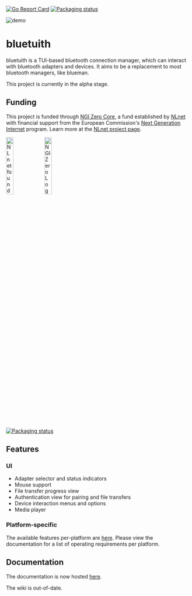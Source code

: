 [![Go Report Card](https://goreportcard.com/badge/github.com/darkhz/bluetuith)](https://goreportcard.com/report/github.com/darkhz/bluetuith) [![Packaging status](https://repology.org/badge/tiny-repos/bluetuith.svg)](https://repology.org/project/bluetuith/versions)

![demo](demo/demo.gif)

# bluetuith
bluetuith is a TUI-based bluetooth connection manager, which can interact with bluetooth adapters and devices.
It aims to be a replacement to most bluetooth managers, like blueman.

This project is currently in the alpha stage.

## Funding

This project is funded through [NGI Zero Core](https://nlnet.nl/core), a fund established by [NLnet](https://nlnet.nl) with financial support from the European Commission's [Next Generation Internet](https://ngi.eu) program. Learn more at the [NLnet project page](https://nlnet.nl/project/bluetuith).

[<img src="https://nlnet.nl/logo/banner.png" alt="NLnet foundation logo" width="20%" />](https://nlnet.nl)
[<img src="https://nlnet.nl/image/logos/NGI0_tag.svg" alt="NGI Zero Logo" width="20%" />](https://nlnet.nl/core)

[![Packaging status](https://repology.org/badge/vertical-allrepos/bluetuith.svg)](https://repology.org/project/bluetuith/versions)

## Features
### UI
- Adapter selector and status indicators
- Mouse support
- File transfer progress view
- Authentication view for pairing and file transfers
- Device interaction menus and options
- Media player

### Platform-specific
The available features per-platform are [here](https://github.com/bluetuith-org/bluetooth-classic?tab=readme-ov-file#feature-matrix).
Please view the documentation for a list of operating requirements per platform.

## Documentation
The documentation is now hosted [here](https://bluetuith-org.github.io/bluetuith/).

The wiki is out-of-date.

